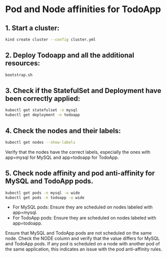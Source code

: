 # Pod and Node affinities for TodoApp

## 1. Start a cluster:
```bash
kind create cluster --config cluster.yml
```

## 2. Deploy Todoapp and all the additional resources:
```bash
bootstrap.sh
```

## 3. Check if the StatefulSet and Deployment have been correctly applied:

```bash 
kubectl get statefulset -n mysql
kubectl get deployment -n todoapp
```

## 4. Check the nodes and their labels:
```bash
kubectl get nodes --show-labels
```
Verify that the nodes have the correct labels, especially the ones with app=mysql for MySQL and app=todoapp for TodoApp.

## 5.  Check node affinity and pod anti-affinity for MySQL and TodoApp pods.
```bash
kubectl get pods -n mysql -o wide
kubectl get pods -n todoapp -o wide
```
- For MySQL pods: Ensure they are scheduled on nodes labeled with app=mysql.
- For TodoApp pods: Ensure they are scheduled on nodes labeled with app=todoapp.

Ensure that MySQL and TodoApp pods are not scheduled on the same node. Check the NODE column and verify that the value differs for MySQL and TodoApp pods.
If any pod is scheduled on a node with another pod of the same application, this indicates an issue with the pod anti-affinity rules.
